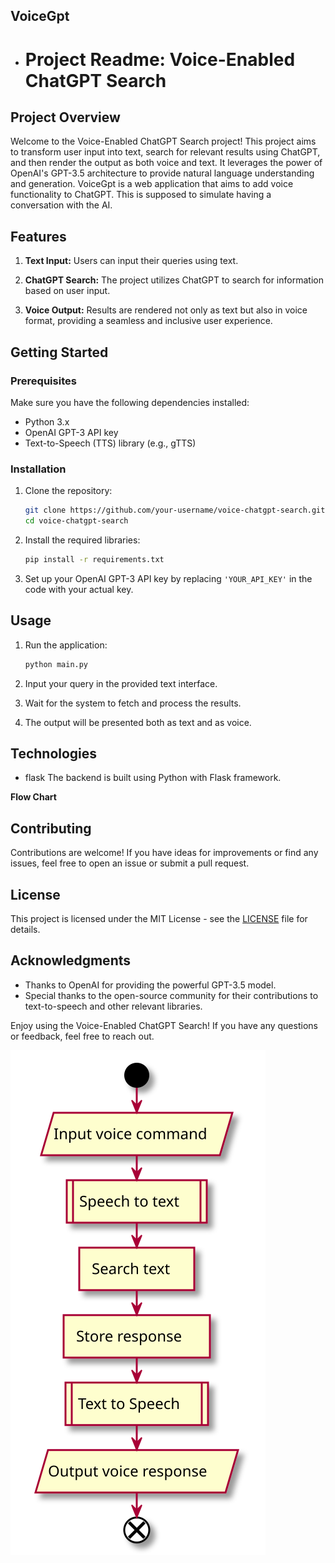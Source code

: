 ## VoiceGpt

- # Project Readme: Voice-Enabled ChatGPT Search

## Project Overview

Welcome to the Voice-Enabled ChatGPT Search project! This project aims to transform user input into text, search for relevant results using ChatGPT, and then render the output as both voice and text. It leverages the power of OpenAI's GPT-3.5 architecture to provide natural language understanding and generation. VoiceGpt is a web application that aims to add voice functionality to ChatGPT. This is supposed to simulate having a conversation with the AI.

## Features

1. **Text Input:** Users can input their queries using text.

2. **ChatGPT Search:** The project utilizes ChatGPT to search for information based on user input.

3. **Voice Output:** Results are rendered not only as text but also in voice format, providing a seamless and inclusive user experience.

## Getting Started

### Prerequisites

Make sure you have the following dependencies installed:

- Python 3.x
- OpenAI GPT-3 API key
- Text-to-Speech (TTS) library (e.g., gTTS)

### Installation

1. Clone the repository:

   ```bash
   git clone https://github.com/your-username/voice-chatgpt-search.git
   cd voice-chatgpt-search
   ```

2. Install the required libraries:

   ```bash
   pip install -r requirements.txt
   ```

3. Set up your OpenAI GPT-3 API key by replacing `'YOUR_API_KEY'` in the code with your actual key.

## Usage

1. Run the application:

   ```bash
   python main.py
   ```

2. Input your query in the provided text interface.

3. Wait for the system to fetch and process the results.

4. The output will be presented both as text and as voice.

## Technologies
- flask 
The backend is built using Python with Flask framework.

**Flow Chart**

<!--
@startuml
start;
:Input voice command/
:Speech to text|
:Search text]
:Store response]
:Text to Speech|
:Output voice response/
end;
@enduml
-->

## Contributing

Contributions are welcome! If you have ideas for improvements or find any issues, feel free to open an issue or submit a pull request.

## License

This project is licensed under the MIT License - see the [LICENSE](LICENSE) file for details.

## Acknowledgments

- Thanks to OpenAI for providing the powerful GPT-3.5 model.
- Special thanks to the open-source community for their contributions to text-to-speech and other relevant libraries.

Enjoy using the Voice-Enabled ChatGPT Search! If you have any questions or feedback, feel free to reach out.





![](README.svg)


